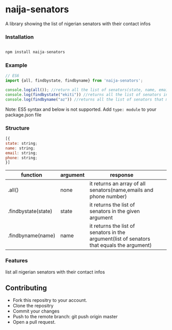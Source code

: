# naija-senators

A library showing the list of nigerian senators with their contact infos

### Installation

```Javascript

npm install naija-senators

```

### Example

```Javascript
// ES6
import {all, findbystate, findbyname} from 'naija-senators';

console.log(all()); //return all the list of senators(state, name, email, phone)
console.log(findbystate("ekiti")) //returns all the list of senators in ekiti(state, name, email, phone)
console.log(findbyname("az")) //returns all the list of senators that matches the string "az"(state, name, email, phone)

```

Note: ES5 syntax and below is not supported. Add `type: module` to your package.json file


### Structure

<!-- ![screenshot](https://pasteboard.co/JuShMfn.png) -->

```Javascript
[{
state: string;
name: string;
email: string;
phone: string;
}]
```

| function            | argument | response                                                                                   |     |     |
| ------------------- | -------- | ------------------------------------------------------------------------------------------ | --- | --- |
| .all()              | none     | it returns an array of all senators(name,emails and phone number)                          |     |     |
| .findbystate(state) | state    | it returns the list of senators in the given argument                                      |     |     |
| .findbyname(name)   | name     | it returns the list of senators in the argument(list of senators that equals the argument) |     |     |

### Features

list all nigerian senators with their contact infos

## Contributing

- Fork this repositry to your account.
- Clone the repositry
- Commit your changes
- Push to the remote branch: git push origin master
- Open a pull request.
